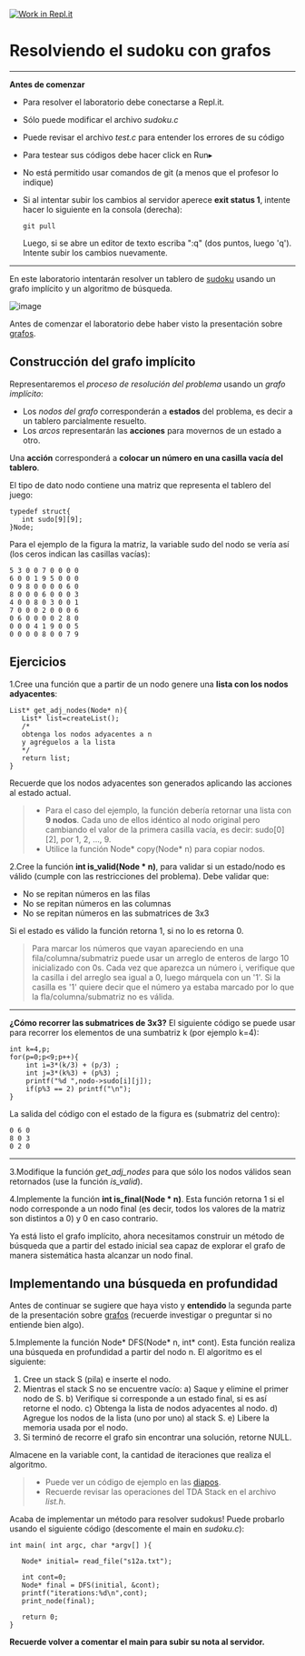 [![Work in Repl.it](https://classroom.github.com/assets/work-in-replit-14baed9a392b3a25080506f3b7b6d57f295ec2978f6f33ec97e36a161684cbe9.svg)](https://classroom.github.com/online_ide?assignment_repo_id=3332927&assignment_repo_type=AssignmentRepo)

Resolviendo el sudoku con grafos
=====

---
**Antes de comenzar**

* Para resolver el laboratorio debe conectarse a Repl.it. 
* Sólo puede modificar el archivo *sudoku.c*
* Puede revisar el archivo *test.c* para entender los errores de su código
* Para testear sus códigos debe hacer click en Run▸
* No está permitido usar comandos de git (a menos que el profesor lo indique)
* Si al intentar subir los cambios al servidor aperece **exit status 1**, intente hacer lo siguiente en la consola (derecha):

      git pull
    Luego, si se abre un editor de texto escriba ":q" (dos puntos, luego 'q'). Intente subir los cambios nuevamente.
---

En este laboratorio intentarán resolver un tablero de [sudoku](https://www.sudoku-online.org/) usando un grafo implícito y un algoritmo de búsqueda.

![image](https://upload.wikimedia.org/wikipedia/commons/thumb/f/ff/Sudoku-by-L2G-20050714.svg/364px-Sudoku-by-L2G-20050714.svg.png)

Antes de comenzar el laboratorio debe haber visto la presentación sobre [grafos](https://docs.google.com/presentation/d/1Mqo51pc6knDje153O2eqYiS_tN8Nv6qDz4czjHp493s/edit#slide=id.g15c7a1a2a9_0_0).


Construcción del grafo implícito
----

Representaremos el *proceso de resolución del problema* usando un *grafo implícito*:
- Los *nodos del grafo* corresponderán a **estados** del problema, es decir a un tablero parcialmente resuelto.
- Los *arcos* representarán las **acciones** para movernos de un estado a otro.
  
Una **acción** corresponderá a **colocar un número en una casilla vacía del tablero**.

El tipo de dato nodo contiene una matriz que representa el tablero del juego:

    typedef struct{
       int sudo[9][9];
    }Node;

Para el ejemplo de la figura la matriz, la variable sudo del nodo se vería así (los ceros indican las casillas vacías):

    5 3 0 0 7 0 0 0 0 
    6 0 0 1 9 5 0 0 0
    0 9 8 0 0 0 0 6 0
    8 0 0 0 6 0 0 0 3 
    4 0 0 8 0 3 0 0 1
    7 0 0 0 2 0 0 0 6
    0 6 0 0 0 0 2 8 0
    0 0 0 4 1 9 0 0 5
    0 0 0 0 8 0 0 7 9

Ejercicios
--

1.Cree una función que a partir de un nodo genere una **lista con los nodos adyacentes**:

    List* get_adj_nodes(Node* n){
       List* list=createList();
       /* 
       obtenga los nodos adyacentes a n
       y agréguelos a la lista
       */
       return list;
    }

Recuerde que los nodos adyacentes son generados aplicando las acciones al estado actual.

> - Para el caso del ejemplo, la función debería retornar una lista con **9 nodos**. Cada uno de ellos idéntico al nodo original pero cambiando el valor de la primera casilla vacía, es decir: sudo[0][2], por 1, 2, ..., 9.
> - Utilice la función Node* copy(Node* n) para copiar nodos.

2.Cree la función **int is_valid(Node * n)**, para validar si un estado/nodo es válido (cumple con las restricciones del problema). Debe validar que:

- No se repitan números en las filas
- No se repitan números en las columnas
- No se repitan números en las submatrices de 3x3

Si el estado es válido la función retorna 1, si no lo es retorna 0.

> Para marcar los números que vayan apareciendo en una fila/columna/submatriz puede usar un arreglo de enteros de largo 10 inicializado con 0s. Cada vez que aparezca un número i, verifique que la casilla i del arreglo sea igual a 0, luego márquela con un '1'. Si la casilla es '1' quiere decir que el número ya estaba marcado por lo que la fla/columna/submatriz no es válida.

----
**¿Cómo recorrer las submatrices de 3x3?**
El siguiente código se puede usar para recorrer los elementos de una sumbatriz k (por ejemplo k=4):

    int k=4,p; 
    for(p=0;p<9;p++){
        int i=3*(k/3) + (p/3) ;
        int j=3*(k%3) + (p%3) ;
        printf("%d ",nodo->sudo[i][j]);
        if(p%3 == 2) printf("\n");
    }

La salida del código con el estado de la figura es (submatriz del centro):
    
    0 6 0
    8 0 3
    0 2 0

-----

3.Modifique la función *get_adj_nodes* para que sólo los nodos válidos sean retornados (use la función *is_valid*).


4.Implemente la función **int is_final(Node * n)**. Esta función retorna 1 si el nodo corresponde a un nodo final (es decir, todos los valores de la matriz son distintos a 0) y 0 en caso contrario.

Ya está listo el grafo implícito, ahora necesitamos construir un método de búsqueda que a partir del estado inicial sea capaz de explorar el grafo de manera sistemática hasta alcanzar un nodo final.

Implementando una búsqueda en profundidad
--

Antes de continuar se sugiere que haya visto y **entendido** la segunda parte de la presentación sobre [grafos](https://docs.google.com/presentation/d/1Mqo51pc6knDje153O2eqYiS_tN8Nv6qDz4czjHp493s/edit#slide=id.g1df2841e01_0_77) (recuerde investigar o preguntar si no entiende bien algo).

5.Implemente la función Node* DFS(Node* n, int* cont). Esta función realiza una búsqueda en profundidad a partir del nodo n. El algoritmo es el siguiente:

1. Cree un stack S (pila) e inserte el nodo.
2. Mientras el stack S no se encuentre vacío:
   a) Saque y elimine el primer nodo de S.
   b) Verifique si corresponde a un estado final, si es así retorne el nodo.
   c) Obtenga la lista de nodos adyacentes al nodo.
   d) Agregue los nodos de la lista (uno por uno) al stack S.
   e) Libere la memoria usada por el nodo.
3. Si terminó de recorre el grafo sin encontrar una solución, retorne NULL.

Almacene en la variable cont, la cantidad de iteraciones que realiza el algoritmo.

> - Puede ver un código de ejemplo en las [diapos](https://docs.google.com/presentation/d/1Mqo51pc6knDje153O2eqYiS_tN8Nv6qDz4czjHp493s/edit#slide=id.g27f9355a1a_0_13).
> - Recuerde revisar las operaciones del TDA Stack en el archivo *list.h*.

Acaba de implementar un método para resolver sudokus!
Puede probarlo usando el siguiente código (descomente el main en *sudoku.c*):

    int main( int argc, char *argv[] ){

       Node* initial= read_file("s12a.txt");

       int cont=0;
       Node* final = DFS(initial, &cont);
       printf("iterations:%d\n",cont);
       print_node(final);

       return 0;
    }

**Recuerde volver a comentar el main para subir su nota al servidor.**
